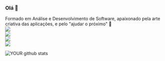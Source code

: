 ### Olá 👋
Formado em Análise e Desenvolvimento de Software, apaixonado pela arte criativa das aplicações, e pelo "ajudar o próximo" 🤩
<br>
[<img src="https://img.shields.io/badge/twitter-%231DA1F2.svg?&style=flat&logo=twitter&logoColor=white" />](https://twitter.com/MichaelMenino)
<br>
[<img src="https://img.shields.io/badge/linkedin-%230077B5.svg?&style=flat&logo=linkedin&logoColor=white" />](https://www.linkedin.com/in/michael-santos-618403129/)
<br>
[<img src = "https://img.shields.io/badge/instagram-%23E4405F.svg?&style=flat&logo=instagram&logoColor=white">](https://www.instagram.com/meninomichael/)
<br>
[<img src = "https://img.shields.io/badge/facebook-%231877F2.svg?&style=flat&logo=facebook&logoColor=white">](https://www.facebook.com/michael.santos.7311352)
<br>

![YOUR github stats](https://github-readme-stats.vercel.app/api?username=meninomichaelpgm)
<br>
